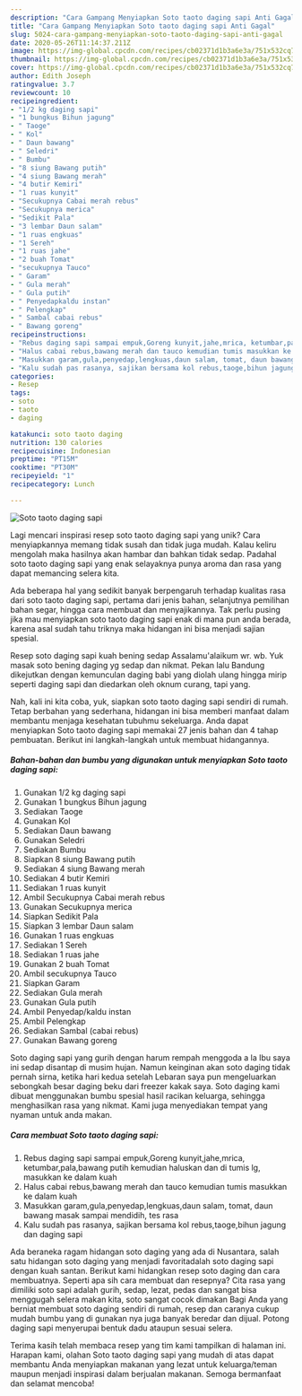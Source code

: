 ```yaml
---
description: "Cara Gampang Menyiapkan Soto taoto daging sapi Anti Gagal"
title: "Cara Gampang Menyiapkan Soto taoto daging sapi Anti Gagal"
slug: 5024-cara-gampang-menyiapkan-soto-taoto-daging-sapi-anti-gagal
date: 2020-05-26T11:14:37.211Z
image: https://img-global.cpcdn.com/recipes/cb02371d1b3a6e3a/751x532cq70/soto-taoto-daging-sapi-foto-resep-utama.jpg
thumbnail: https://img-global.cpcdn.com/recipes/cb02371d1b3a6e3a/751x532cq70/soto-taoto-daging-sapi-foto-resep-utama.jpg
cover: https://img-global.cpcdn.com/recipes/cb02371d1b3a6e3a/751x532cq70/soto-taoto-daging-sapi-foto-resep-utama.jpg
author: Edith Joseph
ratingvalue: 3.7
reviewcount: 10
recipeingredient:
- "1/2 kg daging sapi"
- "1 bungkus Bihun jagung"
- " Taoge"
- " Kol"
- " Daun bawang"
- " Seledri"
- " Bumbu"
- "8 siung Bawang putih"
- "4 siung Bawang merah"
- "4 butir Kemiri"
- "1 ruas kunyit"
- "Secukupnya Cabai merah rebus"
- "Secukupnya merica"
- "Sedikit Pala"
- "3 lembar Daun salam"
- "1 ruas engkuas"
- "1 Sereh"
- "1 ruas jahe"
- "2 buah Tomat"
- "secukupnya Tauco"
- " Garam"
- " Gula merah"
- " Gula putih"
- " Penyedapkaldu instan"
- " Pelengkap"
- " Sambal cabai rebus"
- " Bawang goreng"
recipeinstructions:
- "Rebus daging sapi sampai empuk,Goreng kunyit,jahe,mrica, ketumbar,pala,bawang putih kemudian haluskan dan di tumis lg, masukkan ke dalam kuah"
- "Halus cabai rebus,bawang merah dan tauco kemudian tumis masukkan ke dalam kuah"
- "Masukkan garam,gula,penyedap,lengkuas,daun salam, tomat, daun bawang masak sampai mendidih, tes rasa"
- "Kalu sudah pas rasanya, sajikan bersama kol rebus,taoge,bihun jagung dan daging sapi"
categories:
- Resep
tags:
- soto
- taoto
- daging

katakunci: soto taoto daging 
nutrition: 130 calories
recipecuisine: Indonesian
preptime: "PT15M"
cooktime: "PT30M"
recipeyield: "1"
recipecategory: Lunch

---
```



![Soto taoto daging sapi](https://img-global.cpcdn.com/recipes/cb02371d1b3a6e3a/751x532cq70/soto-taoto-daging-sapi-foto-resep-utama.jpg)

Lagi mencari inspirasi resep soto taoto daging sapi yang unik? Cara menyiapkannya memang tidak susah dan tidak juga mudah. Kalau keliru mengolah maka hasilnya akan hambar dan bahkan tidak sedap. Padahal soto taoto daging sapi yang enak selayaknya punya aroma dan rasa yang dapat memancing selera kita.

Ada beberapa hal yang sedikit banyak berpengaruh terhadap kualitas rasa dari soto taoto daging sapi, pertama dari jenis bahan, selanjutnya pemilihan bahan segar, hingga cara membuat dan menyajikannya. Tak perlu pusing jika mau menyiapkan soto taoto daging sapi enak di mana pun anda berada, karena asal sudah tahu triknya maka hidangan ini bisa menjadi sajian spesial.

Resep soto daging sapi kuah bening sedap Assalamu&#39;alaikum wr. wb. Yuk masak soto bening daging yg sedap dan nikmat. Pekan lalu Bandung dikejutkan dengan kemunculan daging babi yang diolah ulang hingga mirip seperti daging sapi dan diedarkan oleh oknum curang, tapi yang.


Nah, kali ini kita coba, yuk, siapkan soto taoto daging sapi sendiri di rumah. Tetap berbahan yang sederhana, hidangan ini bisa memberi manfaat dalam membantu menjaga kesehatan tubuhmu sekeluarga. Anda dapat menyiapkan Soto taoto daging sapi memakai 27 jenis bahan dan 4 tahap pembuatan. Berikut ini langkah-langkah untuk membuat hidangannya.

<!--inarticleads1-->

##### Bahan-bahan dan bumbu yang digunakan untuk menyiapkan Soto taoto daging sapi:

1. Gunakan 1/2 kg daging sapi
1. Gunakan 1 bungkus Bihun jagung
1. Sediakan  Taoge
1. Gunakan  Kol
1. Sediakan  Daun bawang
1. Gunakan  Seledri
1. Sediakan  Bumbu
1. Siapkan 8 siung Bawang putih
1. Sediakan 4 siung Bawang merah
1. Sediakan 4 butir Kemiri
1. Sediakan 1 ruas kunyit
1. Ambil Secukupnya Cabai merah rebus
1. Gunakan Secukupnya merica
1. Siapkan Sedikit Pala
1. Siapkan 3 lembar Daun salam
1. Gunakan 1 ruas engkuas
1. Sediakan 1 Sereh
1. Sediakan 1 ruas jahe
1. Gunakan 2 buah Tomat
1. Ambil secukupnya Tauco
1. Siapkan  Garam
1. Sediakan  Gula merah
1. Gunakan  Gula putih
1. Ambil  Penyedap/kaldu instan
1. Ambil  Pelengkap
1. Sediakan  Sambal (cabai rebus)
1. Gunakan  Bawang goreng


Soto daging sapi yang gurih dengan harum rempah menggoda a la Ibu saya ini sedap disantap di musim hujan. Namun keinginan akan soto daging tidak pernah sirna, ketika hari kedua setelah Lebaran saya pun mengeluarkan sebongkah besar daging beku dari freezer kakak saya. Soto daging kami dibuat menggunakan bumbu spesial hasil racikan keluarga, sehingga menghasilkan rasa yang nikmat. Kami juga menyediakan tempat yang nyaman untuk anda makan. 

<!--inarticleads2-->

##### Cara membuat Soto taoto daging sapi:

1. Rebus daging sapi sampai empuk,Goreng kunyit,jahe,mrica, ketumbar,pala,bawang putih kemudian haluskan dan di tumis lg, masukkan ke dalam kuah
1. Halus cabai rebus,bawang merah dan tauco kemudian tumis masukkan ke dalam kuah
1. Masukkan garam,gula,penyedap,lengkuas,daun salam, tomat, daun bawang masak sampai mendidih, tes rasa
1. Kalu sudah pas rasanya, sajikan bersama kol rebus,taoge,bihun jagung dan daging sapi


Ada beraneka ragam hidangan soto daging yang ada di Nusantara, salah satu hidangan soto daging yang menjadi favoritadalah soto daging sapi dengan kuah santan. Berikut kami hidangkan resep soto daging dan cara membuatnya. Seperti apa sih cara membuat dan resepnya? Cita rasa yang dimiliki soto sapi adalah gurih, sedap, lezat, pedas dan sangat bisa menggugah selera makan kita, soto sangat cocok dimakan Bagi Anda yang berniat membuat soto daging sendiri di rumah, resep dan caranya cukup mudah bumbu yang di gunakan nya juga banyak beredar dan dijual. Potong daging sapi menyerupai bentuk dadu ataupun sesuai selera. 

Terima kasih telah membaca resep yang tim kami tampilkan di halaman ini. Harapan kami, olahan Soto taoto daging sapi yang mudah di atas dapat membantu Anda menyiapkan makanan yang lezat untuk keluarga/teman maupun menjadi inspirasi dalam berjualan makanan. Semoga bermanfaat dan selamat mencoba!
